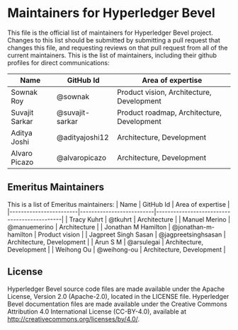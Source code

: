 # Maintainers for Hyperledger Bevel

This file is the official list of maintainers for Hyperledger Bevel project.
Changes to this list should be submitted by submitting a pull request that changes this file, and requesting reviews on that pull request from all of the current maintainers.
This is the list of maintainers, including their github profiles for direct communications:

|          Name          |     GitHub Id            |       Area of expertise                     |
|------------------------|--------------------------|---------------------------------------------|
| Sownak Roy             | @sownak                  | Product vision, Architecture, Development   |
| Suvajit Sarkar         | @suvajit-sarkar          | Product roadmap, Architecture, Development  |
| Aditya Joshi           | @adityajoshi12           | Architecture, Development                   |
| Alvaro Picazo          | @alvaropicazo            | Architecture, Development                   |

## Emeritus Maintainers

This is a list of Emeritus maintainers:
|          Name          |     GitHub Id            |       Area of expertise                     |
|------------------------|--------------------------|---------------------------------------------|
| Tracy Kuhrt            | @tkuhrt                  | Architecture                                |
| Manuel Merino          | @manuemerino             | Architecture                                |
| Jonathan M Hamilton    | @jonathan-m-hamilton     | Product vision                              |
| Jagpreet Singh Sasan   | @jagpreetsinghsasan      | Architecture, Development                   |
| Arun S M               | @arsulegai               | Architecture, Development                   |
| Weihong Ou             | @weihong-ou              | Architecture, Development                   |

## License <a name="license"></a>
Hyperledger Bevel source code files are made available under the Apache License, Version 2.0 (Apache-2.0), located in the LICENSE file. Hyperledger Bevel documentation files are made available under the Creative Commons Attribution 4.0 International License (CC-BY-4.0), available at http://creativecommons.org/licenses/by/4.0/.
